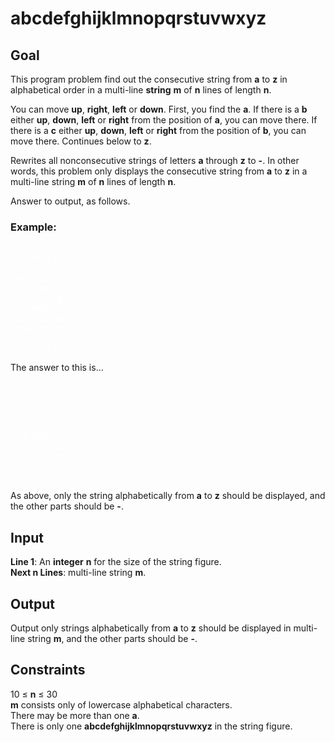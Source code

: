 # abcdefghijklmnopqrstuvwxyz

## Goal

This program problem find out the consecutive string from **a** to **z** in
alphabetical order in a multi-line **string** **m** of **n** lines of length
**n**.

You can move **up**, **right**, **left** or **down**. First, you find the **a**.
If there is a **b** either **up**, **down**, **left** or **right** from the
position of **a**, you can move there. If there is a **c** either **up**,
**down**, **left** or **right** from the position of **b**, you can move there.
Continues below to **z**.

Rewrites all nonconsecutive strings of letters **a** through **z** to **-**.
In other words, this problem only displays the consecutive string from **a** to
**z** in a multi-line string **m** of **n** lines of length **n**.

Answer to output, as follows.

### Example:

<pre style="color:#FFFFFF">
10
qadnhwbnyw
iiopcygydk
bahlfiojdc
cfijtdmkgf
dzhkliplzg
efgrmpqryx
loehnovstw
jrsacymeuv
fpnocpdkrs
jlmsvwvuih
</pre>

The answer to this is...

<pre style="color:#FFFFFF">
----------
----------
ba--------
c-ij------
d-hkl---z-
efg-mpqryx
----no-stw
--------uv
----------
----------
</pre>

As above, only the string alphabetically from **a** to **z** should be
displayed, and the other parts should be **-**.

## Input

**Line 1**: An **integer** **n** for the size of the string figure. \
**Next n Lines**: multi-line string **m**.

## Output

Output only strings alphabetically from **a** to **z** should be displayed in
multi-line string **m**, and the other parts should be **-**.

## Constraints

10 &leq; **n** &leq; 30 \
**m** consists only of lowercase alphabetical characters. \
There may be more than one **a**. \
There is only one **abcdefghijklmnopqrstuvwxyz** in the string figure.
